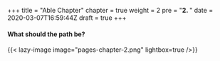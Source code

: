 +++
title = "Able Chapter"
chapter = true
weight = 2
pre = "<b>2. </b>"
date = 2020-03-07T16:59:44Z
draft = true
+++


#### What should the path be?

{{< lazy-image image="pages-chapter-2.png" lightbox=true />}}

